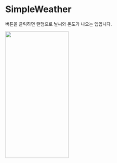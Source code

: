 # SimpleWeather

버튼을 클릭하면 랜덤으로 날씨와 온도가 나오는 앱입니다.


<img src="https://user-images.githubusercontent.com/85106208/189599062-93adaf91-d2d5-4260-9c12-eb17b3049ff0.gif" width="200" height="400"/>
